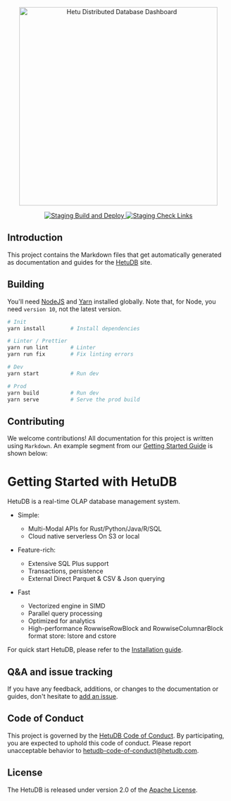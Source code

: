 <p align="center">
  <a href="https://www.hetudb.com">
    <img alt="Hetu Distributed Database Dashboard" title="Hetu Distributed Database Website" src="https://i.imgur.com/ZcoBGnU.png" width="450">
  </a>
</p>

<p align="center">
  <a href="https://github.com/hetudb/hetudb.github.io/actions?query=workflow%3A%22Staging+Build+and+Deploy%22">
  <img src="https://github.com/hetudb/hetudb.github.io/workflows/Staging%20Build%20and%20Deploy/badge.svg?event=push" alt="Staging Build and Deploy">
  </a>
  <a href="https://github.com/hetudb/hetudb.github.io/actions?query=workflow%3A%22Staging+Check+Links%22">
  <img src="https://github.com/hetudb/hetudb.github.io/workflows/Staging%20Check%20Links/badge.svg?event=schedule" alt="Staging Check Links">
  </a>
</p>

## Introduction

This project contains the Markdown files that get automatically generated as documentation and guides for the [HetuDB](https://hetudb.github.io/) site.

## Building

You'll need [NodeJS](https://nodejs.org/en/) and [Yarn](https://yarnpkg.com/en/) installed globally. Note that, for Node, you need `version 10`, not the latest version.

```bash
# Init
yarn install        # Install dependencies

# Linter / Prettier
yarn run lint       # Linter
yarn run fix        # Fix linting errors

# Dev
yarn start          # Run dev

# Prod
yarn build          # Run dev
yarn serve          # Serve the prod build
```

## Contributing

We welcome contributions!
All documentation for this project is written using `Markdown`.
An example segment from our [Getting Started Guide](https://hetudb.github.io/docs/developer-guides/getting-started/quicks/) is shown below:

# Getting Started with HetuDB 

HetuDB is a real-time OLAP database management system.

  * Simple: 
    - Multi-Modal APIs for Rust/Python/Java/R/SQL
    - Cloud native serverless On S3 or local
  
  * Feature-rich:
      - Extensive SQL Plus support
      - Transactions, persistence
      - External Direct Parquet & CSV & Json querying
  
  * Fast
      - Vectorized engine in SIMD 
      - Parallel query processing
      - Optimized for analytics
      - High-performance RowwiseRowBlock and RowwiseColumnarBlock format store: lstore and cstore

For quick start HetuDB, please refer to the  [Installation guide](%currentPath%/installation/).

## Q&A and issue tracking

If you have any feedback, additions, or changes to the documentation or guides, don't hesitate to [add an issue](https://github.com/hetudb/hetudb.github.io/issues).

## Code of Conduct

This project is governed by the [HetuDB Code of Conduct](CODE_OF_CONDUCT.adoc). By participating, you are expected to uphold this code of conduct. Please report unacceptable behavior to hetudb-code-of-conduct@hetudb.com.

## License

The HetuDB is released under version 2.0 of the [Apache License](https://www.apache.org/licenses/LICENSE-2.0).
